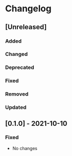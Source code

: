 # Changelog

## [Unreleased]

### Added

### Changed

### Deprecated

### Fixed

### Removed

### Updated

## [0.1.0] - 2021-10-10

### Fixed

- No changes
